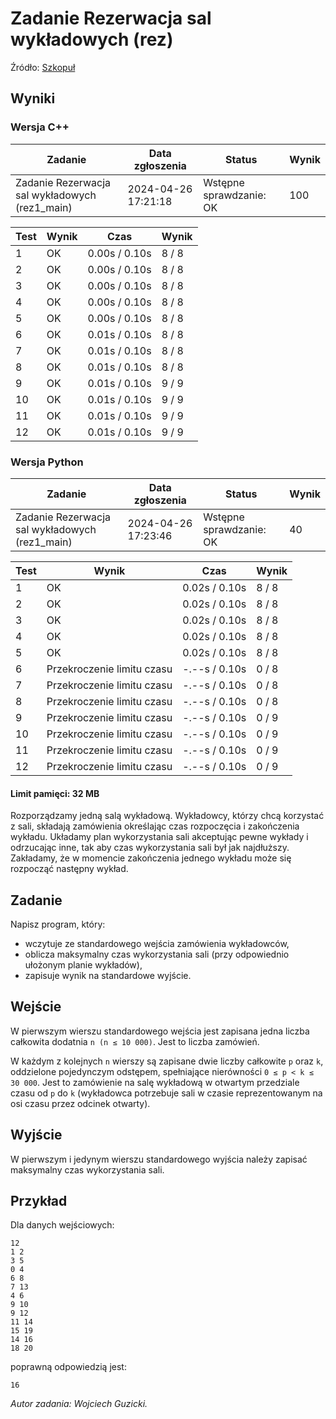 # Zadanie Rezerwacja sal wykładowych (rez)




Źródło: <a href="https://szkopul.edu.pl/problemset/problem/ex8U04OQav3BWcaH7wCtK-_b/site/?key=statement">Szkopuł</a>

## Wyniki

### Wersja C++
| Zadanie                                      | Data zgłoszenia      | Status                    | Wynik |
|----------------------------------------------|----------------------|---------------------------|-------|
| Zadanie Rezerwacja sal wykładowych (rez1_main) | 2024-04-26 17:21:18 | Wstępne sprawdzanie: OK   | 100   |




| Test | Wynik | Czas       | Wynik |
|------|-------|------------|-------|
| 1    | OK    | 0.00s / 0.10s | 8 / 8 |
| 2    | OK    | 0.00s / 0.10s | 8 / 8 |
| 3    | OK    | 0.00s / 0.10s | 8 / 8 |
| 4    | OK    | 0.00s / 0.10s | 8 / 8 |
| 5    | OK    | 0.00s / 0.10s | 8 / 8 |
| 6    | OK    | 0.01s / 0.10s | 8 / 8 |
| 7    | OK    | 0.01s / 0.10s | 8 / 8 |
| 8    | OK    | 0.01s / 0.10s | 8 / 8 |
| 9    | OK    | 0.01s / 0.10s | 9 / 9 |
| 10   | OK    | 0.01s / 0.10s | 9 / 9 |
| 11   | OK    | 0.01s / 0.10s | 9 / 9 |
| 12   | OK    | 0.01s / 0.10s | 9 / 9 |




### Wersja Python

| Zadanie                                      | Data zgłoszenia      | Status                    | Wynik |
|----------------------------------------------|----------------------|---------------------------|-------|
| Zadanie Rezerwacja sal wykładowych (rez1_main) | 2024-04-26 17:23:46 | Wstępne sprawdzanie: OK   | 40    |






| Test | Wynik                     | Czas            | Wynik |
|------|---------------------------|-----------------|-------|
| 1    | OK                        | 0.02s / 0.10s   | 8 / 8 |
| 2    | OK                        | 0.02s / 0.10s   | 8 / 8 |
| 3    | OK                        | 0.02s / 0.10s   | 8 / 8 |
| 4    | OK                        | 0.02s / 0.10s   | 8 / 8 |
| 5    | OK                        | 0.02s / 0.10s   | 8 / 8 |
| 6    | Przekroczenie limitu czasu | -.--s / 0.10s | 0 / 8 |
| 7    | Przekroczenie limitu czasu | -.--s / 0.10s | 0 / 8 |
| 8    | Przekroczenie limitu czasu | -.--s / 0.10s | 0 / 8 |
| 9    | Przekroczenie limitu czasu | -.--s / 0.10s | 0 / 9 |
| 10   | Przekroczenie limitu czasu | -.--s / 0.10s | 0 / 9 |
| 11   | Przekroczenie limitu czasu | -.--s / 0.10s | 0 / 9 |
| 12   | Przekroczenie limitu czasu | -.--s / 0.10s | 0 / 9 |






#### Limit pamięci: 32 MB

Rozporządzamy jedną salą wykładową. Wykładowcy, którzy chcą korzystać z sali, składają zamówienia określając czas rozpoczęcia i zakończenia wykładu. Układamy plan wykorzystania sali akceptując pewne wykłady i odrzucając inne, tak aby czas wykorzystania sali był jak najdłuższy. Zakładamy, że w momencie zakończenia jednego wykładu może się rozpocząć następny wykład.


## Zadanie

Napisz program, który:

- wczytuje ze standardowego wejścia zamówienia wykładowców,
- oblicza maksymalny czas wykorzystania sali (przy odpowiednio ułożonym planie wykładów),
- zapisuje wynik na standardowe wyjście.

## Wejście

W pierwszym wierszu standardowego wejścia jest zapisana jedna liczba całkowita dodatnia `n (n ≤ 10 000)`. Jest to liczba zamówień.

W każdym z kolejnych `n` wierszy są zapisane dwie liczby całkowite `p` oraz `k`, oddzielone pojedynczym odstępem, spełniające nierówności `0 ≤ p < k ≤ 30 000`. Jest to zamówienie na salę wykładową w otwartym przedziale czasu od `p` do `k` (wykładowca potrzebuje sali w czasie reprezentowanym na osi czasu przez odcinek otwarty).


## Wyjście
W pierwszym i jedynym wierszu standardowego wyjścia należy zapisać maksymalny czas wykorzystania sali.




## Przykład
Dla danych wejściowych:
```
12
1 2
3 5
0 4
6 8
7 13
4 6
9 10
9 12
11 14
15 19
14 16
18 20
```
poprawną odpowiedzią jest:
```
16
```


_Autor zadania: Wojciech Guzicki._